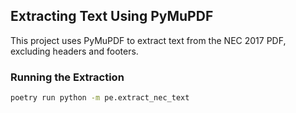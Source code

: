 ## Extracting Text Using PyMuPDF

This project uses PyMuPDF to extract text from the NEC 2017 PDF, excluding headers and footers.

### Running the Extraction

```bash
poetry run python -m pe.extract_nec_text
